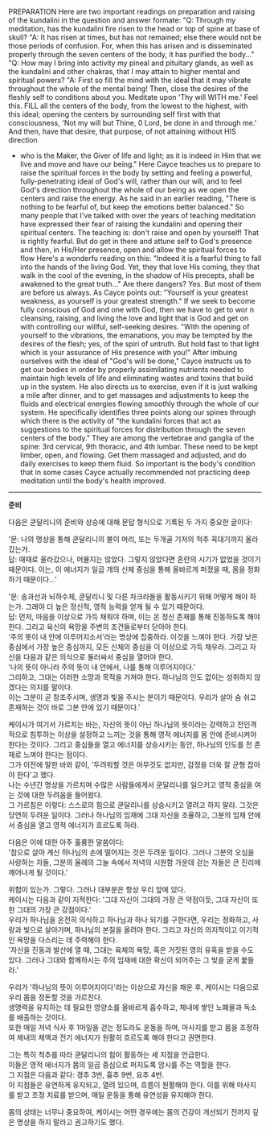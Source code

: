 PREPARATION
Here are two important readings on preparation and raising of the kundalini in the question and answer formate:
"Q: Through my meditation, has the kundalini fire risen to the head or top of spine at base of skull?
"A: It has risen at times, but has not remained; else there would not be those periods of confusion. For, when this has arisen and is disseminated properly through the seven centers of the body, it has purified the body..."
"Q: How may I bring into activity my pineal and pituitary glands, as well as the kundalini and other chakras, that I may attain to higher mental and spiritual powers?
"A: First so fill the mind with the ideal that it may vibrate throughout the whole of the mental being! Then, close the desires of the fleshly self to conditions about you. Meditate upon 'Thy will WITH me.' Feel this. FILL all the centers of the body, from the lowest to the highest, with this ideal; opening the centers by surrounding self first with that consciousness, 'Not my will but Thine, 0 Lord, be done in and through me.' And then, have that desire, that purpose, of not attaining without HIS direction
- who is the Maker, the Giver of life and light; as it is indeed in Him that we live and move and have our being."
Here Cayce teaches us to prepare to raise the spiritual forces in the body by setting and feeling a powerful, fully-penetrating ideal of God's will, rather than our will, and to feel God's direction throughout the whole of our being as we open the centers and raise the energy. As he said in an earlier reading, "There is nothing to be fearful of, but keep the emotions better balanced." So many people that I've talked with over the years of teaching meditation have expressed their fear of raising the kundalini and opening their spiritual centers. The teaching is: don't raise and open by yourself! That is rightly fearful. But do get in there and attune self to God's presence and then, in His/Her presence, open and allow the spiritual forces to flow Here's a wonderfu reading on this:
"Indeed it is a fearful thing to fall into the hands of the living God. Yet, they that love His coming, they that walk in the cool of the evening, in the shadow of His precepts, shall be awakened to the great truth..."
Are there dangers? Yes. But most of them are before us always. As Cayce points out: "Yourself is your greatest weakness, as yourself is your greatest strength." If we seek to become fully conscious of God and one with God, then we have to get to wor n cleansing, raising, and living the love and light that is God and get on with controlling our willful, self-seeking desires. "With the opening of yourself to the vibrations, the emanations, you may be tempted by the desires of the flesh; yes, of the spiri of untruth. But hold fast to that light which is your assurance of His presence with you!"
After imbuing ourselves with the ideal of "God's will be done," Cayce instructs us to get our bodies in order by properly assimilating nutrients needed to maintain high levels of life and eliminating wastes and toxins that build up in the system. He also directs us to exercise, even if it is just walking a mile after dinner, and to get massages and adjustments to keep the fluids and electrical energies flowing smoothly through the whole of our system. He specifically identifies three points along our spines through which there is the activity of "the kundalini forces that act as suggestions to the spiritual forces for distribution through the seven centers of the body." They are among the vertebrae and ganglia of the spine: 3rd cervical, 9th thoracic,
and 4th lumbar. These need to be kept limber, open, and flowing. Get them massaged and adjusted, and do daily exercises to keep them fluid.
So important is the body's condition that in some cases Cayce actually recommended not practicing deep meditation until the body's health improved.

---

**준비**

다음은 쿤달리니의 준비와 상승에 대해 문답 형식으로 기록된 두 가지 중요한 글이다:

'문: 나의 명상을 통해 쿤달리니의 불이 머리, 또는 두개골 기저의 척추 꼭대기까지 올라갔는가.  
답: 때때로 올라갔으나, 머물지는 않았다. 그렇지 않았다면 혼란의 시기가 없었을 것이기 때문이다. 이는, 이 에너지가 일곱 개의 신체 중심을 통해 올바르게 퍼졌을 때, 몸을 정화하기 때문이다…'

'문: 송과선과 뇌하수체, 쿤달리니 및 다른 차크라들을 활동시키기 위해 어떻게 해야 하는가. 그래야 더 높은 정신적, 영적 능력을 얻게 될 수 있기 때문이다.  
답: 먼저, 마음을 이상으로 가득 채워야 하며, 이는 온 정신 존재를 통해 진동하도록 해야 한다. 그리고 육신의 욕망을 주변의 조건들로부터 닫아야 한다.  
‘주의 뜻이 내 안에 이루어지소서’라는 명상에 집중하라. 이것을 느껴야 한다. 가장 낮은 중심에서 가장 높은 중심까지, 모든 신체의 중심을 이 이상으로 가득 채우라. 그리고 자신을 다음과 같은 의식으로 둘러싸서 중심을 열어야 한다.  
‘나의 뜻이 아니라 주의 뜻이 내 안에서, 나를 통해 이루어지이다.’  
그리하고, 그대는 이러한 소망과 목적을 가져야 한다. 하나님의 인도 없이는 성취하지 않겠다는 의지를 말이다.  
이는 그분이 곧 창조주시며, 생명과 빛을 주시는 분이기 때문이다. 우리가 살아 숨 쉬고 존재하는 것이 바로 그분 안에 있기 때문이다.'

케이시가 여기서 가르치는 바는, 자신의 뜻이 아닌 하나님의 뜻이라는 강력하고 전인격적으로 침투하는 이상을 설정하고 느끼는 것을 통해 영적 에너지를 몸 안에 준비시켜야 한다는 것이다. 그리고 중심들을 열고 에너지를 상승시키는 동안, 하나님의 인도를 전 존재로 느껴야 한다는 점이다.  
그가 이전에 말한 바와 같이, '두려워할 것은 아무것도 없지만, 감정을 더욱 잘 균형 잡아야 한다'고 했다.  
나는 수년간 명상을 가르치며 수많은 사람들에게서 쿤달리니를 일으키고 영적 중심을 여는 것에 대한 두려움을 들어왔다.  
그 가르침은 이렇다: 스스로의 힘으로 쿤달리니를 상승시키고 열려고 하지 말라. 그것은 당연히 두려운 일이다. 그러나 하나님의 임재에 그대 자신을 조율하고, 그분의 임재 안에서 중심을 열고 영적 에너지가 흐르도록 하라.

다음은 이에 대한 아주 훌륭한 말씀이다:  
'참으로 살아 계신 하나님의 손에 떨어지는 것은 두려운 일이다. 그러나 그분의 오심을 사랑하는 자들, 그분의 율례의 그늘 속에서 저녁의 시원함 가운데 걷는 자들은 큰 진리에 깨어나게 될 것이다.'

위험이 있는가. 그렇다. 그러나 대부분은 항상 우리 앞에 있다.  
케이시는 다음과 같이 지적한다: '그대 자신이 그대의 가장 큰 약점이듯, 그대 자신이 또한 그대의 가장 큰 강점이다.'  
우리가 하나님을 온전히 의식하고 하나님과 하나 되기를 구한다면, 우리는 정화하고, 사랑과 빛으로 살아가며, 하나님의 본질을 올려야 한다. 그리고 자신의 의지적이고 이기적인 욕망을 다스리는 데 주력해야 한다.  
'자신을 진동과 발산에 열 때, 그대는 육체의 욕망, 혹은 거짓된 영의 유혹을 받을 수도 있다. 그러나 그대와 함께하시는 주의 임재에 대한 확신이 되어주는 그 빛을 굳게 붙들라.'

우리가 '하나님의 뜻이 이루어지이다'라는 이상으로 자신을 채운 후, 케이시는 다음으로 우리 몸을 정돈할 것을 가르친다.  
생명력을 유지하는 데 필요한 영양소를 올바르게 흡수하고, 체내에 쌓인 노폐물과 독소를 배출하는 것이다.  
또한 매일 저녁 식사 후 1마일을 걷는 정도라도 운동을 하며, 마사지를 받고 몸을 조정하여 체내의 체액과 전기 에너지가 원활히 흐르도록 해야 한다고 권면한다.  

그는 특히 척추를 따라 쿤달리니의 힘이 활동하는 세 지점을 언급한다.  
이들은 영적 에너지가 몸의 일곱 중심으로 퍼지도록 암시를 주는 역할을 한다.  
그 지점은 다음과 같다: 경추 3번, 흉추 9번, 요추 4번.  
이 지점들은 유연하게 유지되고, 열려 있으며, 흐름이 원활해야 한다. 이를 위해 마사지를 받고 조정 치료를 받으며, 매일 운동을 통해 유연성을 유지해야 한다.

몸의 상태는 너무나 중요하여, 케이시는 어떤 경우에는 몸의 건강이 개선되기 전까지 깊은 명상을 하지 말라고 권고하기도 했다.